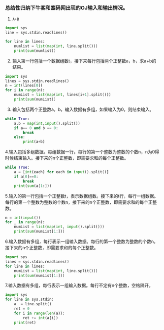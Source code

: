 ### 总结性归纳下牛客和塞码网出现的OJ输入和输出情况。
1. ```A+B```
```python
import sys
line = sys.stdin.readlines()

for line in lines:
    numlist = list(map(int, line.split()))
    print(sum(numlist))
```  

2. 输入第一行包括一个数据组数t，接下来每行包括两个正整数a，b，求a+b的结果。
```python
import sys
lines = sys.stdin.readlines()
n = int(lines[0])
for i in range(n):
    numList = list(map(int, lines[i+1].split()))
    print(sum(numList))
```
3. 输入包括两个正整数a，b，输入数据有多组，如果输入为0，则结束输入。
```python
while True:
    a,b = map(int,input().split())
    if a== 0 and b == 0:
        break
    else:
        print(a+b)

```
4.输入包括多组数据。每组数据一行，每行的第一个整数为整数的个数n，n为0得时候结束输入。接下来的n个正整数，即需要求和的每个正整数。
```python
while True:
    a = [int(each) for each in input().split()]
    if a[0]==0:
        break
    print(sum(a[1:]))
```
5.输入的第一行包括一个正整数t，表示数据组数。接下来的t行，每行一组数据。每行的第一个整数为整数的个数n，接下来的n个正整数，即需要求和的每个正整数。
```python
n = int(input())
for _ in range(n):
    numList = list(map(int, input().split()))
    print(sum(numList[1:]))
```
6.输入数据有多组，每行表示一组输入数据。每行的第一个整数为整数的个数n。接下来的n个正整数，即需要求和的每个正整数。
```python
import sys
lines = sys.stdin.readlines()
for line in lines:
    numList = list(map(int, line.split()))
    print(sum(numList[1:]))
```
7.输入数据有多组，每行表示一组输入数据。每行不定有n个整数，空格隔开。
```python
import sys
for line in sys.stdin:
    a  = line.split()
    ret = 0
    for i in range(len(a)):
        ret += int(a[i])
    print(ret)
```
